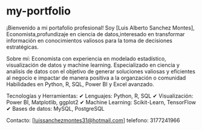 # my-portfolio

¡Bienvenido a mi portafolio profesional! Soy [Luis Alberto Sanchez Montes], Economista,profundizaje en ciencia de datos,interesado en transformar información en conocimientos valiosos para la toma de decisiones estratégicas.

 Sobre mí: 
 Economista con experiencia en modelado estadístico, visualización de datos y machine learning.
 Especializado en ciencia y analisis de datos con el objetivo de generar soluciones valiosas y eficientes al negocio e impactar de manera positiva a la organzación o       comunidad
 Habilidades en Python, R, SQL, Power BI y Excel avanzado.
 
 Tecnologías y Herramientas:
✔ Lenguajes: Python, R, SQL
✔ Visualización: Power BI, Matplotlib, ggplot2
✔ Machine Learning: Scikit-Learn, TensorFlow
✔ Bases de datos: MySQL, PostgreSQL

 Contacto:
 [luissanchezmontes31@hotmail.com]
 telefono: 3177241966
